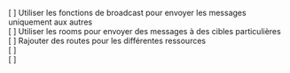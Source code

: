 [ ] Utiliser les fonctions de broadcast pour envoyer les messages uniquement aux autres<br>
[ ] Utiliser les rooms pour envoyer des messages à des cibles particulières<br>
[ ] Rajouter des routes pour les différentes ressources<br>
[ ] <br>
[ ]